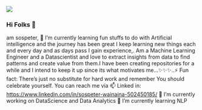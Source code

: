 ![](https://komarev.com/ghpvc/?username=Sospeter-Wainaina)
### Hi Folks 👋 
am sospeter, 🌱 I’m currently learning fun stuffs to do with Artificial intelligence and the journey has been great I keep learning new things each and every day and as days pass I gain experience,. Am a Machine Learning Engineer and a Datascientist and love to extract insights from data to find patterns and create value from them.I have been creating repositories for a while and I intend to keep it up since its what motivates me...✨✨✨..⚡ Fun fact: There’s just no substitute for hard work and remember You should celebrate yourself.
You can reach me via 📫 Linked in: https://www.linkedin.com/in/sospeter-wainaina-502450185/
🔭 I’m currently working on DataScience and Data Analytics
🌱 I’m currently learning NLP
<!--
**Sospeter-Wainaina/Sospeter-Wainaina** is a ✨ _special_ ✨ repository because its `README.md` (this file) appears on your GitHub profile.

Here are some ideas to get you started:


- 👯 I’m looking to collaborate on ...
- 🤔 I’m looking for help with ...
- 💬 Ask me about ...
- 📫 How to reach me: ...
- 😄 Pronouns: ...
- ⚡ Fun fact: ...
-->
